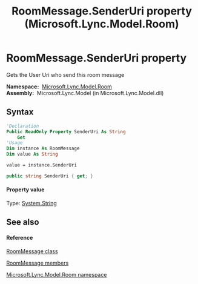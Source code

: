 ﻿---
title: RoomMessage.SenderUri property  (Microsoft.Lync.Model.Room)
TOCTitle: 'SenderUri property '
ms:assetid: P:Microsoft.Lync.Model.Room.RoomMessage.SenderUri_DI_3_UC_OCS14MrefLyncWPF
ms:mtpsurl: https://msdn.microsoft.com/en-us/library/microsoft.lync.model.room.roommessage.senderuri_di_3_uc_ocs14mreflyncwpf(v=office.15)
ms:contentKeyID: 48593858
ms.date: 07/28/2014
mtps_version: v=office.15
f1_keywords:
- Microsoft.Lync.Model.Room.RoomMessage.SenderUri
dev_langs:
- CSharp
- JScript
- VB
- other
---

# RoomMessage.SenderUri property

Gets the User Uri who send this room message

**Namespace:**  [Microsoft.Lync.Model.Room](microsoft-lync-model-room-namespace_2.md)  
**Assembly:**  Microsoft.Lync.Model (in Microsoft.Lync.Model.dll)

## Syntax

``` vb
'Declaration
Public ReadOnly Property SenderUri As String
    Get
'Usage
Dim instance As RoomMessage
Dim value As String

value = instance.SenderUri
```

``` csharp
public string SenderUri { get; }
```

#### Property value

Type: [System.String](http://msdn2.microsoft.com/en-us/library/s1wwdcbf)  

## See also

#### Reference

[RoomMessage class](roommessage-class-microsoft-lync-model-room_2.md)

[RoomMessage members](roommessage-members-microsoft-lync-model-room_2.md)

[Microsoft.Lync.Model.Room namespace](microsoft-lync-model-room-namespace_2.md)

